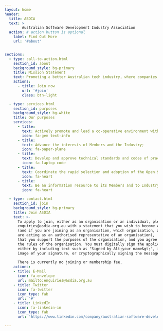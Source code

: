 ```yaml
---
layout: home
header:
  title: ASDIA
  text: >
        Australian Software Development Industry Association
  action: # action button is optional
    label: Find Out More
    url: '#about'


sections:
  - type: call-to-action.html
    section_id: about
    background_style: bg-primary
    title: Mission Statement
    text: Promoting a better Australian tech industry, where companies can achieve more in the same amount of time, and everyone knows the best technologies.
    actions:
      - title: Join now
        url: '#join'
        class: btn-light

  - type: services.html
    section_id: purposes
    background_style: bg-white
    title: Our purposes
    services:
      - title: 
        text: Actively promote and lead a co-operative environment with regards to technology, technical practices, and technical documentation, with a view to reducing waste and barriers to entry in the Industry, and ultimately reducing costs for the Australian public;
        icon: fa-gem text-info
      - title: 
        text: Advance the interests of Members and the Industry;
        icon: fa-paper-plane
      - title: 
        text: Develop and approve technical standards and codes of practice for the Industry;
        icon: fa-laptop-code
      - title: 
        text: Coordinate the rapid selection and adoption of the Open Source Software Technologies with the most technical merit amongst Members and the Industry, with a view to ensuring a population of skilled workers in that technology
        icon: fa-heart
      - title: 
        text: Be an information resource to its Members and to Industry, the federal and state governments and agencies, local governments and other interested parties.
        icon: fa-heart

  - type: contact.html
    section_id: join
    background_style: bg-primary
    title: Join ASDIA
    text: >-
      To apply to join, either as an organisation or an individual, please email
      enquiries@asdia.org.au with a statement that you wish to become a member
      (and if you are joining as an organisation, which organisation, and that you
      are acting as an authorised representative of an organisation),
      that you support the purposes of the organisation, and you agree to comply with
      the rules of the organisation. You must digitally sign the application -
      either by including text such as "Signed by &lt;your name&gt;", including an
      image of your signature, or cryptographically signing the message.
      
      There is currently no joining or membership fee.
    actions:
    - title: E-Mail
      icon: fa-envelope
      url: mailto:enquiries@asdia.org.au
    - title: Twitter
      icon: fa-twitter
      icon_type: fab
      url: '#'
    - title: LinkedIn
      icon: fa-linkedin-in
      icon_type: fab
      url: 'https://www.linkedin.com/company/australian-software-development-industry-association/'

---
```

